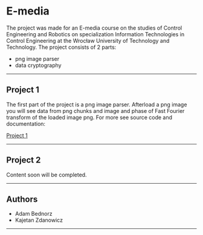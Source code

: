 # E-media

The project was made for an E-media course on the studies of Control Engineering and Robotics on specialization Information Technologies in Control Engineering at the Wrocław University of Technology and Technology.
The project consists of 2 parts:

- png image parser
- data cryptography

---

## Project 1

The first part of the project is a png image parser. Afterload a png image you will see data from  png chunks
and image and phase of  Fast Fourier transform of the loaded image png. For more see source code and documentation:

[Project 1](https://github.com/ART-Students/E-media/tree/main/Project1)

---

## Project 2

Content soon will be completed.

---

## Authors

- Adam Bednorz
- Kajetan Zdanowicz

---
